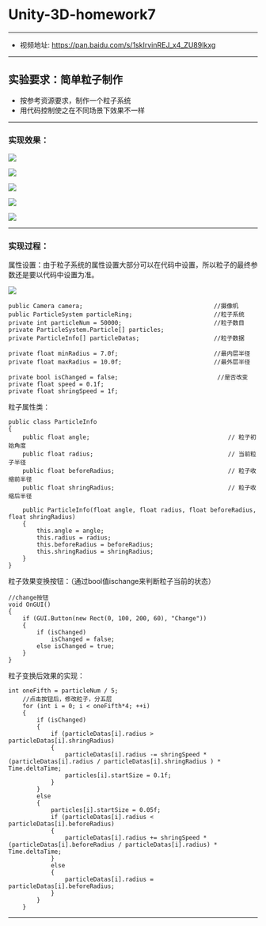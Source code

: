 # Unity-3D-homework7
-----
- 视频地址: https://pan.baidu.com/s/1skIrvinREJ_x4_ZU89Ikxg
----

## 实验要求：简单粒子制作 ## 
- 按参考资源要求，制作一个粒子系统
- 用代码控制使之在不同场景下效果不一样

----
### 实现效果：

![](https://img3.doubanio.com/view/photo/l/public/p2526275160.webp)

![](https://img3.doubanio.com/view/photo/l/public/p2526275162.webp)

![](https://img3.doubanio.com/view/photo/l/public/p2526275163.webp)

![](https://img3.doubanio.com/view/photo/l/public/p2526275164.webp)

![](https://img3.doubanio.com/view/photo/l/public/p2526275165.webp)

----
### 实现过程：

属性设置：由于粒子系统的属性设置大部分可以在代码中设置，所以粒子的最终参数还是要以代码中设置为准。

![](https://img3.doubanio.com/view/photo/l/public/p2526275166.webp)

    public Camera camera;                                     //摄像机
    public ParticleSystem particleRing;                       //粒子系统
    private int particleNum = 50000;                          //粒子数目
    private ParticleSystem.Particle[] particles;
    private ParticleInfo[] particleDatas;                     //粒子数据

    private float minRadius = 7.0f;                           //最内层半径
    private float maxRadius = 10.0f;                          //最外层半径

    private bool isChanged = false;                            //是否改变
    private float speed = 0.1f;
    private float shringSpeed = 1f;

粒子属性类：

    public class ParticleInfo
    {
        public float angle;                                       // 粒子初始角度
        public float radius;                                      // 当前粒子半径
        public float beforeRadius;                                // 粒子收缩前半径
        public float shringRadius;                                // 粒子收缩后半径

        public ParticleInfo(float angle, float radius, float beforeRadius, float shringRadius)
        {
            this.angle = angle;
            this.radius = radius;
            this.beforeRadius = beforeRadius;
            this.shringRadius = shringRadius;
        }
    }

粒子效果变换按钮：（通过bool值ischange来判断粒子当前的状态）

    //change按钮
    void OnGUI()
    {
        if (GUI.Button(new Rect(0, 100, 200, 60), "Change"))
        {
            if (isChanged)
                isChanged = false;
            else isChanged = true;
        }
    }

粒子变换后效果的实现：

    int oneFifth = particleNum / 5;
        //点击按钮后，修改粒子，分五层
        for (int i = 0; i < oneFifth*4; ++i)
        {
            if (isChanged)
            {
                if (particleDatas[i].radius > particleDatas[i].shringRadius)
                {
                    particleDatas[i].radius -= shringSpeed * (particleDatas[i].radius / particleDatas[i].shringRadius ) * Time.deltaTime;
                    particles[i].startSize = 0.1f;
                }
            }
            else
            {
                particles[i].startSize = 0.05f;
                if (particleDatas[i].radius < particleDatas[i].beforeRadius)
                {
                    particleDatas[i].radius += shringSpeed * (particleDatas[i].beforeRadius / particleDatas[i].radius) * Time.deltaTime;
                }
                else
                {
                    particleDatas[i].radius = particleDatas[i].beforeRadius;
                }
            }
        }
---